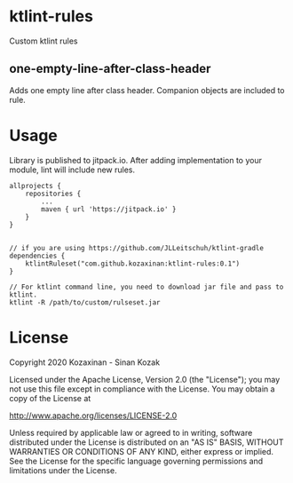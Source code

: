 # ktlint-rules
Custom ktlint rules

## one-empty-line-after-class-header
Adds one empty line after class header. Companion objects are included to rule. 

# Usage
Library is published to jitpack.io. After adding implementation to your module, lint will include new rules. 

```
allprojects {
    repositories {
        ...
        maven { url 'https://jitpack.io' }
    }
}


// if you are using https://github.com/JLLeitschuh/ktlint-gradle
dependencies {
    ktlintRuleset("com.github.kozaxinan:ktlint-rules:0.1")
}
```

```
// For ktlint command line, you need to download jar file and pass to ktlint.
ktlint -R /path/to/custom/rulseset.jar
```

# License
Copyright 2020 Kozaxinan - Sinan Kozak

Licensed under the Apache License, Version 2.0 (the "License"); you may not use this file except in compliance with the License. You may obtain a copy of the License at

http://www.apache.org/licenses/LICENSE-2.0

Unless required by applicable law or agreed to in writing, software distributed under the License is distributed on an "AS IS" BASIS, WITHOUT WARRANTIES OR CONDITIONS OF ANY KIND, either express or implied. See the License for the specific language governing permissions and limitations under the License.